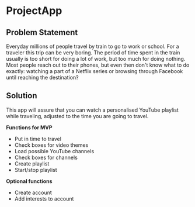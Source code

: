# ProjectApp

## Problem Statement 
Everyday millions of people travel by train to go to work or school. 
For a traveler this trip can be very boring. 
The period of time spent in the train usually is too short for doing a lot of work, but too much for doing nothing. 
Most people reach out to their phones, but even then don't know what to do exactly: watching a part of a Netflix series or browsing through Facebook until reaching the destination? 

## Solution 
This app will assure that you can watch a personalised YouTube playlist while traveling, adjusted to the time you are going to travel.  

**Functions for MVP**
- Put in time to travel
- Check boxes for video themes
- Load possible YouTube channels 
- Check boxes for channels 
- Create playlist 
- Start/stop playlist 

**Optional functions**
- Create account 
- Add interests to account 
